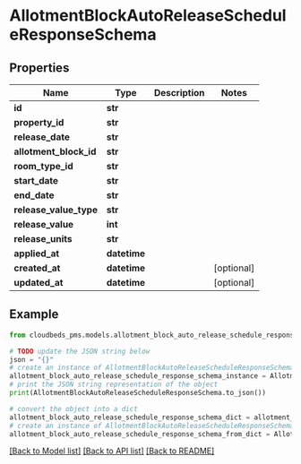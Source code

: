 # AllotmentBlockAutoReleaseScheduleResponseSchema


## Properties

Name | Type | Description | Notes
------------ | ------------- | ------------- | -------------
**id** | **str** |  | 
**property_id** | **str** |  | 
**release_date** | **str** |  | 
**allotment_block_id** | **str** |  | 
**room_type_id** | **str** |  | 
**start_date** | **str** |  | 
**end_date** | **str** |  | 
**release_value_type** | **str** |  | 
**release_value** | **int** |  | 
**release_units** | **str** |  | 
**applied_at** | **datetime** |  | 
**created_at** | **datetime** |  | [optional] 
**updated_at** | **datetime** |  | [optional] 

## Example

```python
from cloudbeds_pms.models.allotment_block_auto_release_schedule_response_schema import AllotmentBlockAutoReleaseScheduleResponseSchema

# TODO update the JSON string below
json = "{}"
# create an instance of AllotmentBlockAutoReleaseScheduleResponseSchema from a JSON string
allotment_block_auto_release_schedule_response_schema_instance = AllotmentBlockAutoReleaseScheduleResponseSchema.from_json(json)
# print the JSON string representation of the object
print(AllotmentBlockAutoReleaseScheduleResponseSchema.to_json())

# convert the object into a dict
allotment_block_auto_release_schedule_response_schema_dict = allotment_block_auto_release_schedule_response_schema_instance.to_dict()
# create an instance of AllotmentBlockAutoReleaseScheduleResponseSchema from a dict
allotment_block_auto_release_schedule_response_schema_from_dict = AllotmentBlockAutoReleaseScheduleResponseSchema.from_dict(allotment_block_auto_release_schedule_response_schema_dict)
```
[[Back to Model list]](../README.md#documentation-for-models) [[Back to API list]](../README.md#documentation-for-api-endpoints) [[Back to README]](../README.md)


